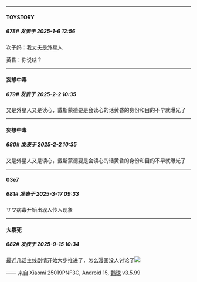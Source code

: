 ﻿
*****

####  TOYSTORY  
##### 678#       发表于 2025-1-6 12:56

次子妈：我丈夫是外星人

黄昏：你说啥？

*****

####  妄想中毒  
##### 679#       发表于 2025-2-2 10:35

又是外星人又是读心，戴斯蒙德要是会读心的话黄昏的身份和目的不早就曝光了

*****

####  妄想中毒  
##### 680#       发表于 2025-2-2 10:35

又是外星人又是读心，戴斯蒙德要是会读心的话黄昏的身份和目的不早就曝光了


*****

####  03e7  
##### 681#       发表于 2025-3-17 09:33

ザワ病毒开始出现人传人现象

*****

####  大暴死  
##### 682#       发表于 2025-9-15 10:34

最近几话主线剧情开始大步推进了，怎么漫画没人讨论了<img src="https://static.stage1st.com/image/smiley/face2017/037.png" referrerpolicy="no-referrer">

—— 来自 Xiaomi 25019PNF3C, Android 15, [鹅球](https://www.pgyer.com/GcUxKd4w) v3.5.99

